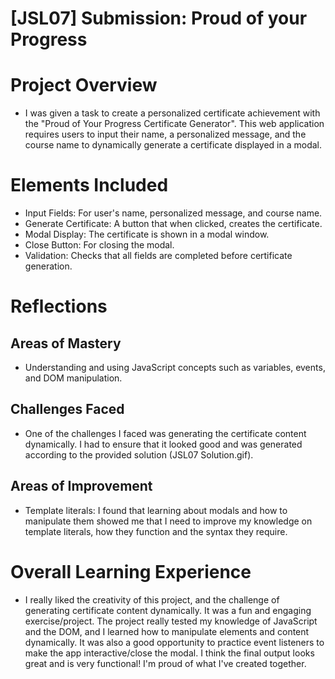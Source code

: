 # [JSL07] Submission: Proud of your Progress

# Project Overview

- I was given a task to create a personalized certificate achievement with the "Proud of Your Progress Certificate Generator". This web application requires users to input their name, a personalized message, and the course name to dynamically generate a certificate displayed in a modal.

# Elements Included 

- Input Fields: For user's name, personalized message, and course name.
- Generate Certificate: A button that when clicked, creates the certificate.
- Modal Display: The certificate is shown in a modal window.
- Close Button: For closing the modal.
- Validation: Checks that all fields are completed before certificate generation.

# Reflections

## Areas of Mastery

- Understanding and using JavaScript concepts such as variables, events, and DOM manipulation.

## Challenges Faced

- One of the challenges I faced was generating the certificate content dynamically. I had to ensure that it looked good and was generated according to the provided solution (JSL07 Solution.gif).

## Areas of Improvement

- Template literals: I found that learning about modals and how to manipulate them showed me that I need to improve my knowledge on template literals, how they function and the syntax they require.

# Overall Learning Experience

- I really liked the creativity of this project, and the challenge of generating certificate content dynamically. It was a fun and engaging exercise/project. The project really tested my knowledge of JavaScript and the DOM, and I learned how to manipulate elements and content dynamically. It was also a good opportunity to practice event listeners to make the app interactive/close the modal. I think the final output looks great and is very functional! I'm proud of what I've created together.
